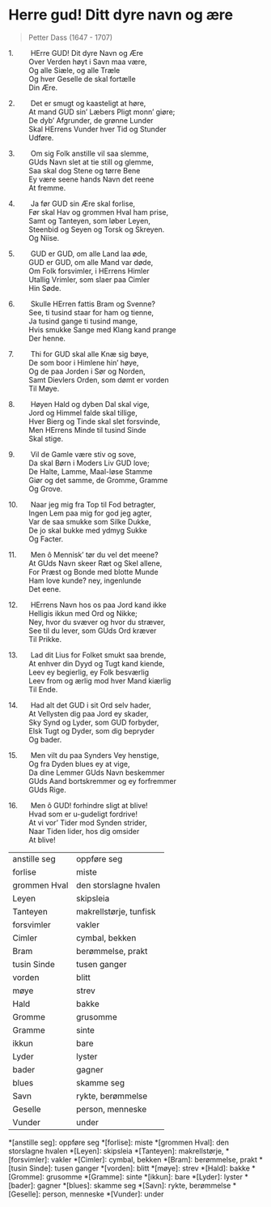 # Herre gud! Ditt dyre navn og ære  
> Petter Dass (1647 - 1707)

<style>  
n1{  
	width: 40px;
	display: inline-block;
	
}  
</style>  

<n1>1.</n1> HErre GUD! Dit dyre Navn og Ære  
<n1></n1>Over Verden høyt i Savn maa være,  
<n1></n1>Og alle Siæle, og alle Træle  
<n1></n1>Og hver Geselle de skal fortælle  
<n1></n1>Din Ære.  

<n1>2.</n1> Det er smugt og kaasteligt at høre,  
<n1></n1>At mand GUD sin’ Læbers Pligt monn’ giøre;  
<n1></n1>De dyb’ Afgrunder, de grønne Lunder  
<n1></n1>Skal HErrens Vunder hver Tid og Stunder  
<n1></n1>Udføre.  

<n1>3.</n1> Om sig Folk anstille vil saa slemme,  
<n1></n1>GUds Navn slet at tie still og glemme,  
<n1></n1>Saa skal dog Stene og tørre Bene  
<n1></n1>Ey være seene hands Navn det reene  
<n1></n1>At fremme.  

<n1>4.</n1> Ja før GUD sin Ære skal forlise,  
<n1></n1>Før skal Hav og grommen Hval ham prise,  
<n1></n1>Samt og Tanteyen, som løber Leyen,  
<n1></n1>Steenbid og Seyen og Torsk og Skreyen.  
<n1></n1>Og Niise.  

<n1>5.</n1> GUD er GUD, om alle Land laa øde,  
<n1></n1>GUD er GUD, om alle Mand var døde,  
<n1></n1>Om Folk forsvimler, i HErrens Himler  
<n1></n1>Utallig Vrimler, som slaer paa Cimler  
<n1></n1>Hin Søde.  

<n1>6.</n1> Skulle HErren fattis Bram og Svenne?  
<n1></n1>See, ti tusind staar for ham og tienne,  
<n1></n1>Ja tusind gange ti tusind mange,  
<n1></n1>Hvis smukke Sange med Klang kand prange  
<n1></n1>Der henne.  

<n1>7.</n1> Thi for GUD skal alle Knæ sig bøye,  
<n1></n1>De som boor i Himlene hin’ høye,  
<n1></n1>Og de paa Jorden i Sør og Norden,  
<n1></n1>Samt Dievlers Orden, som dømt er vorden  
<n1></n1>Til Møye.  

<n1>8.</n1> Høyen Hald og dyben Dal skal vige,  
<n1></n1>Jord og Himmel falde skal tillige,  
<n1></n1>Hver Bierg og Tinde skal slet forsvinde,  
<n1></n1>Men HErrens Minde til tusind Sinde  
<n1></n1>Skal stige.  

<n1>9.</n1> Vil de Gamle være stiv og sove,  
<n1></n1>Da skal Børn i Moders Liv GUD love;  
<n1></n1>De Halte, Lamme, Maal-løse Stamme  
<n1></n1>Giør og det samme, de Gromme, Gramme  
<n1></n1>Og Grove.  

<n1>10.</n1> Naar jeg mig fra Top til Fod betragter,  
<n1></n1>Ingen Lem paa mig for god jeg agter,  
<n1></n1>Var de saa smukke som Silke Dukke,  
<n1></n1>De jo skal bukke med ydmyg Sukke  
<n1></n1>Og Facter.  

<n1>11.</n1> Men ô Mennisk’ tør du vel det meene?  
<n1></n1>At GUds Navn skeer Ræt og Skel allene,  
<n1></n1>For Præst og Bonde med blotte Munde  
<n1></n1>Ham love kunde? ney, ingenlunde  
<n1></n1>Det eene.  

<n1>12.</n1> HErrens Navn hos os paa Jord kand ikke  
<n1></n1>Helligis ikkun med Ord og Nikke;  
<n1></n1>Ney, hvor du svæver og hvor du stræver,  
<n1></n1>See til du lever, som GUds Ord kræver  
<n1></n1>Til Prikke.  

<n1>13.</n1> Lad dit Lius for Folket smukt saa brende,  
<n1></n1>At enhver din Dyyd og Tugt kand kiende,  
<n1></n1>Leev ey begierlig, ey Folk besværlig  
<n1></n1>Leev from og ærlig mod hver Mand kiærlig  
<n1></n1>Til Ende.  

<n1>14.</n1> Had alt det GUD i sit Ord selv hader,  
<n1></n1>At Vellysten dig paa Jord ey skader,  
<n1></n1>Sky Synd og Lyder, som GUD forbyder,  
<n1></n1>Elsk Tugt og Dyder, som dig bepryder  
<n1></n1>Og bader.  

<n1>15.</n1> Men vilt du paa Synders Vey henstige,  
<n1></n1>Og fra Dyden blues ey at vige,  
<n1></n1>Da dine Lemmer GUds Navn beskemmer  
<n1></n1>GUds Aand bortskremmer og ey forfremmer  
<n1></n1>GUds Rige.  

<n1>16.</n1> Men ô GUD! forhindre sligt at blive!  
<n1></n1>Hvad som er u-gudeligt fordrive!  
<n1></n1>At vi vor’ Tider mod Synden strider,  
<n1></n1>Naar Tiden lider, hos dig omsider  
<n1></n1>At blive!

|              |                        |
| ------------ | ---------------------- |
| anstille seg | oppføre seg            |
| forlise      | miste                  |
| grommen Hval | den storslagne hvalen  |
| Leyen        | skipsleia              |
| Tanteyen     | makrellstørje, tunfisk |
| forsvimler   | vakler                 |
| Cimler       | cymbal, bekken         |
| Bram         | berømmelse, prakt      |
| tusin Sinde  | tusen ganger           |
| vorden       | blitt                  |
| møye         | strev                  |
| Hald         | bakke                  |
| Gromme       | grusomme               |
| Gramme       | sinte                  |
| ikkun        | bare                   |
| Lyder        | lyster                 |
| bader        | gagner                 |
| blues        | skamme seg             |
| Savn         | rykte, berømmelse      |
| Geselle      | person, menneske       |
| Vunder       | under                  |

*[anstille seg]: oppføre seg
*[forlise]: miste
*[grommen Hval]: den storslagne hvalen
*[Leyen]: skipsleia
*[Tanteyen]: makrellstørje, 
*[forsvimler]: vakler
*[Cimler]: cymbal, bekken
*[Bram]: berømmelse, prakt
*[tusin Sinde]: tusen ganger
*[vorden]: blitt
*[møye]: strev
*[Hald]: bakke
*[Gromme]: grusomme
*[Gramme]: sinte
*[ikkun]: bare
*[Lyder]: lyster
*[bader]: gagner
*[blues]: skamme seg
*[Savn]: rykte, berømmelse
*[Geselle]: person, menneske
*[Vunder]: under